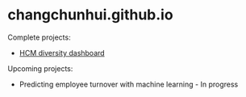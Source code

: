 # changchunhui.github.io

Complete projects:
* [HCM diversity dashboard](https://github.com/changchunhui/hcmdash)

Upcoming projects:
* Predicting employee turnover with machine learning - In progress
